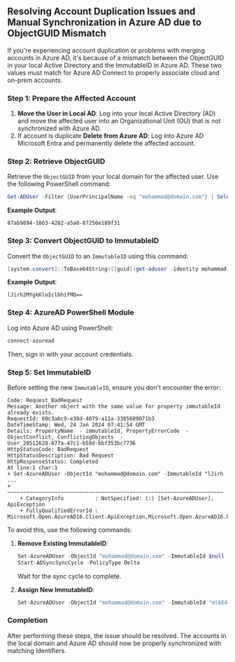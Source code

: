 
## Resolving Account Duplication Issues and Manual Synchronization in Azure AD due to ObjectGUID Mismatch

If you're experiencing account duplication or problems with merging accounts in Azure AD, it's because of a mismatch between the ObjectGUID in your local Active Directory and the ImmutableID in Azure AD. These two values must match for Azure AD Connect to properly associate cloud and on-prem accounts.

### Step 1: Prepare the Affected Account
1. **Move the User in Local AD**: Log into your local Active Directory (AD) and move the affected user into an Organizational Unit (OU) that is not synchronized with Azure AD.
2. If account is duplicate **Delete from Azure AD**: Log into Azure AD Microsoft Entra and permanently delete the affected account.

### Step 2: Retrieve ObjectGUID
Retrieve the `ObjectGUID` from your local domain for the affected user. Use the following PowerShell command:

```powershell
Get-ADUser -Filter {UserPrincipalName -eq "mohammad@domain.com"} | Select-Object objectGUID
```

**Example Output**:
```
87ab9894-1863-4282-a5a0-87256e189f31
```

### Step 3: Convert ObjectGUID to ImmutableID
Convert the `ObjectGUID` to an `ImmutableID` using this command:

```powershell
[system.convert]::ToBase64String(([guid](get-aduser -identity mohammad).objectguid).ToByteArray())
```

**Example Output**:
```
lJirh2MYgkKloIclbhifMQ==
```

### Step 4: AzureAD PowerShell Module
Log into Azure AD using PowerShell:

```powershell
connect-azuread
```
Then, sign in with your account credentials.

### Step 5: Set ImmutableID
Before setting the new `ImmutableID`, ensure you don't encounter the error:

```Set-AzureADUser : Error occurred while executing SetUser
Code: Request_BadRequest
Message: Another object with the same value for property immutableId already exists.
RequestId: 60c3abc9-e30d-4079-a11a-3385609071b3
DateTimeStamp: Wed, 24 Jan 2024 07:41:54 GMT
Details: PropertyName  - immutableId, PropertyErrorCode  - ObjectConflict, ConflictingObjects  -
User_20512628-877a-47c1-b58d-bbf353bc7736
HttpStatusCode: BadRequest
HttpStatusDescription: Bad Request
HttpResponseStatus: Completed
At line:1 char:1
+ Set-AzureADUser -ObjectId "mohammad@domain.com" -ImmutableId "lJirh ...
+ ~~~~~~~~~~~~~~~~~~~~~~~~~~~~~~~~~~~~~~~~~~~~~~~~~~~~~~~~~~~~~~~~~~~~~
    + CategoryInfo          : NotSpecified: (:) [Set-AzureADUser], ApiException
    + FullyQualifiedErrorId : Microsoft.Open.AzureAD16.Client.ApiException,Microsoft.Open.AzureAD16.PowerShell.SetUser
```

To avoid this, use the following commands:

1. **Remove Existing ImmutableID**:
   ```powershell
   Set-AzureADUser -ObjectId "mohammad@domain.com" -ImmutableId $null
   Start-ADSyncSyncCycle -PolicyType Delta
   ```
   Wait for the sync cycle to complete.

2. **Assign New ImmutableID**:
   ```powershell
   Set-AzureADUser -ObjectId "mohammad@domain.com" -ImmutableId "ml6E4r1h+k6wTG97J6aCzg=="
   ```

### Completion
After performing these steps, the issue should be resolved. The accounts in the local domain and Azure AD should now be properly synchronized with matching identifiers.
